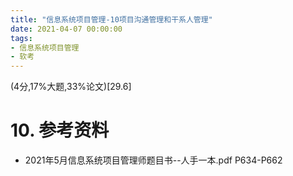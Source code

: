 ```yaml
---
title: "信息系统项目管理-10项目沟通管理和干系人管理"
date: 2021-04-07 00:00:00
tags:
- 信息系统项目管理
- 软考
---
```


(4分,17%大题,33%论文)[29.6]



# 10. 参考资料

+ 2021年5月信息系统项目管理师题目书--人手一本.pdf P634-P662

